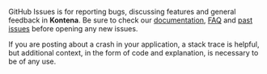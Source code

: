 GitHub Issues is for reporting bugs, discussing features and general feedback in **Kontena**. Be sure to check our [documentation](http://cocoadocs.org/docsets/Kontena), [FAQ](https://github.com/markvaldy/Kontena/wiki/FAQ) and [past issues](https://github.com/markvaldy/Kontena/issues?state=closed) before opening any new issues.

If you are posting about a crash in your application, a stack trace is helpful, but additional context, in the form of code and explanation, is necessary to be of any use.
